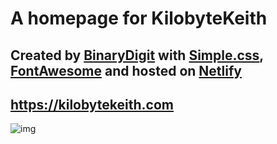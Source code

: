 # A homepage for KilobyteKeith

## Created by [BinaryDigit](https://binarydigit.io) with [Simple.css](https://simple.css), [FontAwesome](https://fontawesome.com//) and hosted on [Netlify](https://www.netlify.com/)


## https://kilobytekeith.com



![img](https://raw.githubusercontent.com/binarydigitcodes/kilobytekeith/main/images/screenshot.png)
